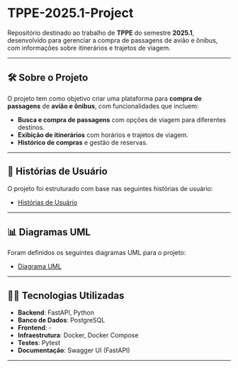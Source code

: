 # TPPE-2025.1-Project

Repositório destinado ao trabalho de **TPPE** do semestre **2025.1**, desenvolvido para gerenciar a compra de passagens de avião e ônibus, com informações sobre itinerários e trajetos de viagem.

---

## 🛠️ Sobre o Projeto

O projeto tem como objetivo criar uma plataforma para **compra de passagens** de **avião e ônibus**, com funcionalidades que incluem:

- **Busca e compra de passagens** com opções de viagem para diferentes destinos.
- **Exibição de itinerários** com horários e trajetos de viagem.
- **Histórico de compras** e gestão de reservas.

---

## 📖 Histórias de Usuário

O projeto foi estruturado com base nas seguintes histórias de usuário:

- [Histórias de Usuário](https://miro.com/app/board/uXjVI5uL_BE=/?share_link_id=508717449507)


---

## 📊 Diagramas UML

Foram definidos os seguintes diagramas UML para o projeto:

-  [Diagrama UML](https://miro.com/app/board/uXjVI5pps0w=/?share_link_id=251978010194)

---


## 🧑‍💻 Tecnologias Utilizadas

- **Backend**: FastAPI, Python
- **Banco de Dados**: PostgreSQL
- **Frontend**: -
- **Infraestrutura**: Docker, Docker Compose
- **Testes**: Pytest
- **Documentação**: Swagger UI (FastAPI)

---

